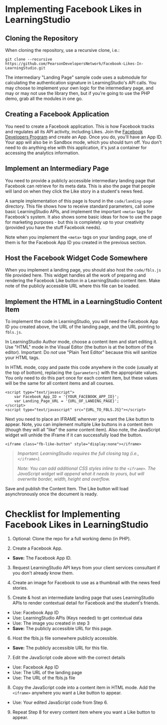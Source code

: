 Implementing Facebook Likes in LearningStudio
=============================================

Cloning the Repository 
----------------------

When cloning the repository, use a recursive clone, i.e.: 

    git clone --recursive https://github.com/PearsonDevelopersNetwork/Facebook-Likes-In-LearningStudio.git

The intermediary "Landing Page" sample code uses a submodule for calculating the authentication signature in LearningStudio's API calls.  You may choose to implement your own logic for the intermediary page, and may or may not use the library then, but if you're going to use the PHP demo, grab all the modules in one go. 


Creating a Facebook Application
-------------------------------

You need to create a Facebook application. This is how Facebook tracks and regulates all its API activity, including Likes. Join the [Facebook Developers Program](https://developers.facebook.com/) and create an App. Once you do, you'll have an App ID. Your app will also be in Sandbox mode, which you should turn off. You don't need to do anything else with this application, it's just a container for accessing the analytics information. 


Implement an Intermediary Page
------------------------------

You need to provide a publicly accessible intermediary landing page that Facebook can retrieve for its meta data. This is also the page that people will land on when they click the Like story in a student's news feed.

A sample implementation of this page is found in the `code/landing-page` directory. This file shows how to receive standard parameters, call some basic LearningStudio APIs, and implement the important `<meta>` tags for Facebook's system. It also shows some basic ideas for how to use the page for marketing purposes - but this is completely up to your creativity (provided you have the stuff Facebook needs). 

Note when you implement the `<meta>` tags on your landing page, one of them is for the Facebook App ID you created in the previous section. 


Host the Facebook Widget Code Somewhere
---------------------------------------

When you implement a landing page, you should also host the `code/fbls.js` file provided here. This widget handles all the work of preparing and rendering the Facebook Like button in a LearningStudio content item. Make note of the publicly accessible URL where this file can be loaded. 


Implement the HTML in a LearningStudio Content Item
---------------------------------------------------

To implement the code in LearningStudio, you will need the Facebook App ID you created above, the URL of the landing page, and the URL pointing to `fbls.js`. 

In LearningStudio Author mode, choose a content item and start editing it. Use "HTML" mode in the Visual Editor (the button is at the bottom of the editor). Important: Do *not* use "Plain Text Editor" because this will sanitize your HTML tags. 

In HTML mode, copy and paste this code anywhere in the code (usually at the top of bottom), replacing the `{parameters}` with the appropriate values. You only need to do this part once for each content item, but these values will be the same for all content items and all courses.

    <script type="text/javascript">
        var Facebook_App_ID = '{YOUR_FACEBOOK_APP_ID}';
        var Landing_Page_URL = '{URL_OF_LANDING_PAGE}';
    </script>
    <script type="text/javascript" src="{URL_TO_FBLS.JS}"></script>

Next you need to place an IFRAME wherever you want the Like button to appear. Note, you can implement multiple Like buttons in a content item (though they will all "like" the *same* content item). Also note, the JavaScript widget will unhide the iFrame if it can successfully load the button. 

    <iframe class="fb-like-button" style="display:none"></iframe>
    
> *Important: LearningStudio requires the full closing tag (i.e., `</iframe>`).*
> 
> *Note: You can add additional CSS styles inline to the `<iframe>`. The JavaScript widget will append what it needs to yours, but will overwrite border, width, height and overflow.*

Save and publish the Content Item. The Like button will load asynchronously once the document is ready. 


Checklist for Implementing Facebook Likes in LearningStudio
===========================================================

1. Optional: Clone the repo for a full working demo (in PHP).

2. Create a Facebook App.
 * **Save:** The Facebook App ID. 

3. Request LearningStudio API keys from your client services consultant if you don't already know them. 

4. Create an image for Facebook to use as a thumbnail with the news feed stories.

5. Create & host an intermediate landing page that uses LearningStudio APIs to render contextual detail for Facebook and the student's friends. 
 * Use: Facebook App ID
 * Use: LearningStudio APIs (Keys needed) to get contextual data
 * Use: The image you created in step 3
 * **Save:** The publicly accessible URL for this page. 

6. Host the fbls.js file somewhere publicly accessible. 
 * **Save:** The publicly accessible URL for this file. 

7. Edit the JavaScript code above with the correct details
 * Use: Facebook App ID
 * Use: The URL of the landing page
 * Use: The URL of the fbls.js file 

8. Copy the JavaScript code into a content item in HTML mode. Add the `<iframe>` anywhere you want a Like button to appear. 
 * Use: Your edited JavaScript code from Step 6.

9. Repeat Step 8 for every content item where you want a Like button to appear. 